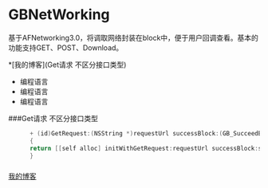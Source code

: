 # GBNetWorking
基于AFNetworking3.0，将调取网络封装在block中，便于用户回调查看。基本的功能支持GET、POST、Download。

*[我的博客](Get请求 不区分接口类型)
* 编程语言
* 编程语言
* 编程语言

###Get请求 不区分接口类型
```Java
      + (id)GetRequest:(NSString *)requestUrl successBlock:(GB_SucceedBlock)successBlock errorBlock:(GB_ErrorBlock)errorBlock
      {
      return [[self alloc] initWithGetRequest:requestUrl successBlock:successBlock errorBlock:errorBlock];
      }
```
###

[我的博客](http://blog.csdn.net/normanv)

